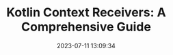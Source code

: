 ---
layout: post
title: "Kotlin Context Receivers: A Comprehensive Guide "
date:   2023-07-11 13:09:34
comments: true
categories: kotlin
tags:
    - kotlin
summary: "This article will explore a powerful feature of the Kotlin programming language called context receivers. If you’re a Kotlin developer looking to write cleaner and more expressive code, context receivers are a tool you’ll want in your toolbox."
social-share: true
social-title: "Kotlin Context Receivers: A Comprehensive Guide "
social-tags: "kotlin, programming"
math: false
rockthejvm: https://blog.rockthejvm.com/kotlin-context-receivers/
---